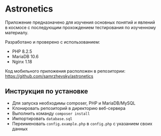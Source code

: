 # Astronetics

Приложение предназначено для изучения основных понятий и явлений в космосе с последующим прохождением тестирования по изученному материалу.

Разработано и проверено с использованием:
- PHP 8.2.5
- MariaDB 10.6
- Nginx 1.18

Код мобильного приложения расположен в репозитории: <https://github.com/samrzhevsky/astronetics>

## Инструкция по установке
- Для запуска необходимы composer, PHP и MariaDB/MySQL
- Клонировать репозиторий в директорию веб-сервера
- Выполнить команду `composer install`
- Импортировать `database.sql`
- Переименовать `config.example.php` в `config.php` с указанием своих данных
